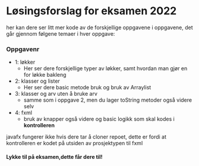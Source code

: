 # Løsingsforslag for eksamen 2022

her kan dere ser litt mer kode av de forskjellige oppgavene i oppgavene, det går gjennom følgene temaer i hver oppgave: 

### Oppgavenr 

* 1: løkker 
  * Her ser dere forskjellige typer av løkker, samt hvordan man gjør en for løkke bakleng
* 2: klasser og lister
  * Her ser dere basic metode bruk og bruk av Arraylist
* 3: klasser og arv uten å bruke arv
    * samme som i oppgave 2, men du lager toString metoder også videre selv
* 4: fxml
  * bruk av knapper også videre og basic logikk som skal kodes i **kontrolleren**


javafx fungerer ikke hvis dere tar å cloner repoet, dette er fordi at kontrolleren er kodet på utsiden av prosjektypen til fxml

#### Lykke til på eksamen,dette får dere til!